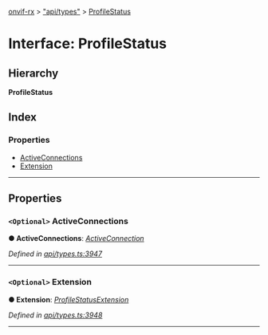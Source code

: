 [onvif-rx](../README.md) > ["api/types"](../modules/_api_types_.md) > [ProfileStatus](../interfaces/_api_types_.profilestatus.md)

# Interface: ProfileStatus

## Hierarchy

**ProfileStatus**

## Index

### Properties

* [ActiveConnections](_api_types_.profilestatus.md#activeconnections)
* [Extension](_api_types_.profilestatus.md#extension)

---

## Properties

<a id="activeconnections"></a>

### `<Optional>` ActiveConnections

**● ActiveConnections**: *[ActiveConnection](_api_types_.activeconnection.md)*

*Defined in [api/types.ts:3947](https://github.com/patrickmichalina/onvif-rx/blob/034e4d6/src/api/types.ts#L3947)*

___
<a id="extension"></a>

### `<Optional>` Extension

**● Extension**: *[ProfileStatusExtension](_api_types_.profilestatusextension.md)*

*Defined in [api/types.ts:3948](https://github.com/patrickmichalina/onvif-rx/blob/034e4d6/src/api/types.ts#L3948)*

___


